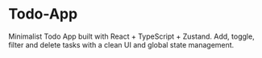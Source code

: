 # Todo-App
Minimalist Todo App built with React + TypeScript + Zustand. Add, toggle, filter and delete tasks with a clean UI and global state management.

